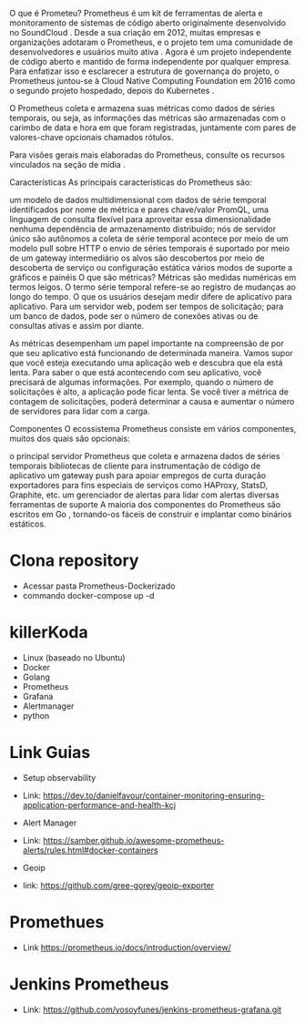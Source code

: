 O que é Prometeu?
Prometheus é um kit de ferramentas de alerta e monitoramento de sistemas de código aberto originalmente desenvolvido no SoundCloud . Desde a sua criação em 2012, muitas empresas e organizações adotaram o Prometheus, e o projeto tem uma comunidade de desenvolvedores e usuários muito ativa . Agora é um projeto independente de código aberto e mantido de forma independente por qualquer empresa. Para enfatizar isso e esclarecer a estrutura de governança do projeto, o Prometheus juntou-se à Cloud Native Computing Foundation em 2016 como o segundo projeto hospedado, depois do Kubernetes .

O Prometheus coleta e armazena suas métricas como dados de séries temporais, ou seja, as informações das métricas são armazenadas com o carimbo de data e hora em que foram registradas, juntamente com pares de valores-chave opcionais chamados rótulos.

Para visões gerais mais elaboradas do Prometheus, consulte os recursos vinculados na seção de mídia .

Características
As principais características do Prometheus são:

um modelo de dados multidimensional com dados de série temporal identificados por nome de métrica e pares chave/valor
PromQL, uma linguagem de consulta flexível para aproveitar essa dimensionalidade
nenhuma dependência de armazenamento distribuído; nós de servidor único são autônomos
a coleta de série temporal acontece por meio de um modelo pull sobre HTTP
o envio de séries temporais é suportado por meio de um gateway intermediário
os alvos são descobertos por meio de descoberta de serviço ou configuração estática
vários modos de suporte a gráficos e painéis
O que são métricas?
Métricas são medidas numéricas em termos leigos. O termo série temporal refere-se ao registro de mudanças ao longo do tempo. O que os usuários desejam medir difere de aplicativo para aplicativo. Para um servidor web, podem ser tempos de solicitação; para um banco de dados, pode ser o número de conexões ativas ou de consultas ativas e assim por diante.

As métricas desempenham um papel importante na compreensão de por que seu aplicativo está funcionando de determinada maneira. Vamos supor que você esteja executando uma aplicação web e descubra que ela está lenta. Para saber o que está acontecendo com seu aplicativo, você precisará de algumas informações. Por exemplo, quando o número de solicitações é alto, a aplicação pode ficar lenta. Se você tiver a métrica de contagem de solicitações, poderá determinar a causa e aumentar o número de servidores para lidar com a carga.

Componentes
O ecossistema Prometheus consiste em vários componentes, muitos dos quais são opcionais:

o principal servidor Prometheus que coleta e armazena dados de séries temporais
bibliotecas de cliente para instrumentação de código de aplicativo
um gateway push para apoiar empregos de curta duração
exportadores para fins especiais de serviços como HAProxy, StatsD, Graphite, etc.
um gerenciador de alertas para lidar com alertas
diversas ferramentas de suporte
A maioria dos componentes do Prometheus são escritos em Go , tornando-os fáceis de construir e implantar como binários estáticos.


# Clona repository

- Acessar pasta Prometheus-Dockerizado
- commando docker-compose up -d
  
# killerKoda
- Linux (baseado no Ubuntu)
- Docker
- Golang
- Prometheus
- Grafana
- Alertmanager
- python
  
# Link Guias

- Setup observability
- Link: https://dev.to/danielfavour/container-monitoring-ensuring-application-performance-and-health-kcj

- Alert Manager
- Link: https://samber.github.io/awesome-prometheus-alerts/rules.html#docker-containers

- Geoip
- link: https://github.com/gree-gorey/geoip-exporter

# Promethues 
- Link https://prometheus.io/docs/introduction/overview/

# Jenkins Prometheus
- Link: https://github.com/yosoyfunes/jenkins-prometheus-grafana.git
